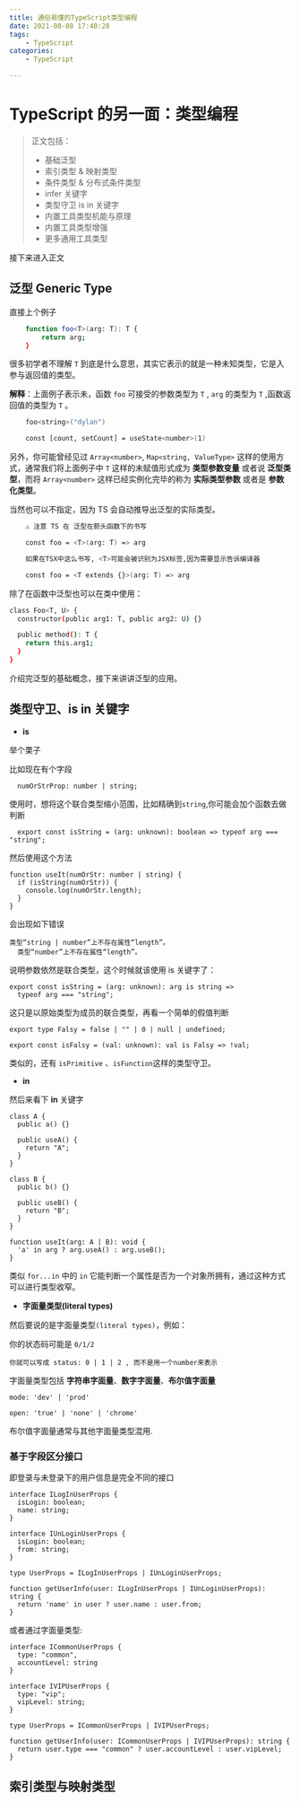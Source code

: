 ```yaml
---
title: 通俗易懂的TypeScript类型编程
date: 2021-08-08 17:40:28
tags:
    - TypeScript
categories: 
	- TypeScript

---
```


# TypeScript 的另一面：类型编程

> 正文包括：
>
> - 基础泛型
> - 索引类型 & 映射类型
> - 条件类型 & 分布式条件类型
> - infer 关键字
> - 类型守卫 is in 关键字
> - 内置工具类型机能与原理
> - 内置工具类型增强
> - 更多通用工具类型

接下来进入正文

<!-- more -->

## 泛型 Generic Type

直接上个例子

```bash
    function foo<T>(arg: T): T {
        return arg;
    }
```

很多初学者不理解 `T` 到底是什么意思，其实它表示的就是一种未知类型，它是入参与返回值的类型。

**解释**：上面例子表示未，函数 `foo` 可接受的参数类型为 `T` , `arg` 的类型为 `T` ,函数返回值的类型为 `T` 。

```bash
    foo<string>("dylan")

    const [count, setCount] = useState<number>(1)
```

另外，你可能曾经见过 `Array<number>`, `Map<string, ValueType>` 这样的使用方式，通常我们将上面例子中 `T` 这样的未赋值形式成为 **类型参数变量** 或者说 **泛型类型**，而将 `Array<number>` 这样已经实例化完毕的称为 **实际类型参数** 或者是 **参数化类型**。

当然也可以不指定，因为 TS 会自动推导出泛型的实际类型。

```bash
    ⚠️ 注意 TS 在 泛型在箭头函数下的书写

    const foo = <T>(arg: T) => arg

    如果在TSX中这么书写, <T>可能会被识别为JSX标签,因为需要显示告诉编译器

    const foo = <T extends {}>(arg: T) => arg
```

除了在函数中泛型也可以在类中使用：

```bash
class Foo<T, U> {
  constructor(public arg1: T, public arg2: U) {}

  public method(): T {
    return this.arg1;
  }
}
```

介绍完泛型的基础概念，接下来讲讲泛型的应用。

## 类型守卫、is in 关键字

- **is**

举个栗子

比如现在有个字段

```
  numOrStrProp: number | string;
```

使用时，想将这个联合类型缩小范围，比如精确到`string`,你可能会加个函数去做判断

```
  export const isString = (arg: unknown): boolean => typeof arg === "string";
```

然后使用这个方法

```
function useIt(numOrStr: number | string) {
  if (isString(numOrStr)) {
    console.log(numOrStr.length);
  }
}
```

会出现如下错误

```
类型“string | number”上不存在属性“length”。
  类型“number”上不存在属性“length”。
```

说明参数依然是联合类型，这个时候就该使用 is 关键字了：

```
export const isString = (arg: unknown): arg is string =>
  typeof arg === "string";
```

这只是以原始类型为成员的联合类型，再看一个简单的假值判断

```
export type Falsy = false | "" | 0 | null | undefined;

export const isFalsy = (val: unknown): val is Falsy => !val;
```

类似的，还有 `isPrimitive` 、`isFunction`这样的类型守卫。

- **in**

然后来看下 **in** 关键字

```
class A {
  public a() {}

  public useA() {
    return "A";
  }
}

class B {
  public b() {}

  public useB() {
    return "B";
  }
}

function useIt(arg: A | B): void {
  'a' in arg ? arg.useA() : arg.useB();
}
```

类似 `for...in` 中的 `in` 它能判断一个属性是否为一个对象所拥有，通过这种方式可以进行类型收窄。

- **字面量类型(literal types)**

然后要说的是字面量类型`(literal types)`，例如：

你的状态码可能是 `0/1/2`

```
你就可以写成 status: 0 | 1 | 2 , 而不是用一个number来表示
```

字面量类型包括 **字符串字面量**、**数字字面量**、**布尔值字面量**

```
mode: 'dev' | 'prod'

open: 'true' | 'none' | 'chrome'
```

布尔值字面量通常与其他字面量类型混用.

### 基于字段区分接口

即登录与未登录下的用户信息是完全不同的接口

```
interface ILogInUserProps {
  isLogin: boolean;
  name: string;
}

interface IUnLoginUserProps {
  isLogin: boolean;
  from: string;
}

type UserProps = ILogInUserProps | IUnLoginUserProps;

function getUserInfo(user: ILogInUserProps | IUnLoginUserProps): string {
  return 'name' in user ? user.name : user.from;
}
```

或者通过字面量类型:

```
interface ICommonUserProps {
  type: "common",
  accountLevel: string
}

interface IVIPUserProps {
  type: "vip";
  vipLevel: string;
}

type UserProps = ICommonUserProps | IVIPUserProps;

function getUserInfo(user: ICommonUserProps | IVIPUserProps): string {
  return user.type === "common" ? user.accountLevel : user.vipLevel;
}
```

## 索引类型与映射类型


